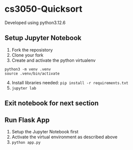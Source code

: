 # cs3050-Quicksort

Developed using python3.12.6

## Setup Jupyter Notebook 
1. Fork the reposistory
2. Clone your fork
3. Create and activate the python virtualenv 
```
python3 -m venv .venv
source .venv/bin/activate
```
4. Install libraries needed: `pip install -r requirements.txt` 
5. `jupyter lab`

## Exit notebook for next section

## Run Flask App
1. Setup the Jupyter Notebook first
2. Activate the virtual environment as described above
3. `python app.py`
